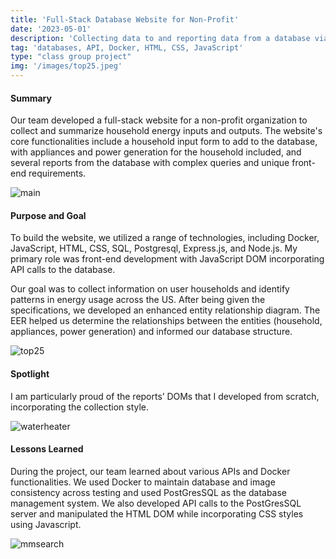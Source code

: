 ```yaml
---
title: 'Full-Stack Database Website for Non-Profit' 
date: '2023-05-01'
description: 'Collecting data to and reporting data from a database via an interactive website. '
tag: 'databases, API, Docker, HTML, CSS, JavaScript'
type: "class group project"
img: '/images/top25.jpeg' 
---
```


#### Summary

Our team developed a full-stack website for a non-profit organization to collect and summarize household energy inputs and outputs.  The website's core functionalities include a household input form to add to the database, with appliances and power generation for the household included, and several reports from the database with complex queries and unique front-end requirements.

![main](/images/main.jpeg)

#### Purpose and Goal
To build the website, we utilized a range of technologies, including Docker, JavaScript, HTML, CSS, SQL, Postgresql, Express.js, and Node.js.  My primary role was front-end development with JavaScript DOM incorporating API calls to the database.

Our goal was to collect information on user households and identify patterns in energy usage across the US.  After being given the specifications, we developed an enhanced entity relationship diagram.  The EER helped us determine the relationships between the entities (household, appliances, power generation) and informed our database structure.

![top25](/images/top25.jpeg)

#### Spotlight
I am particularly proud of the reports’ DOMs that I developed from scratch, incorporating the collection style.

![waterheater](/images/waterheater.jpeg)

#### Lessons Learned
During the project, our team learned about various APIs and Docker functionalities.  We used Docker to maintain database and image consistency across testing and used PostGresSQL as the database management system.  We also developed API calls to the PostGresSQL server and manipulated the HTML DOM while incorporating CSS styles using Javascript.

![mmsearch](/images/mmsearch.jpeg)
